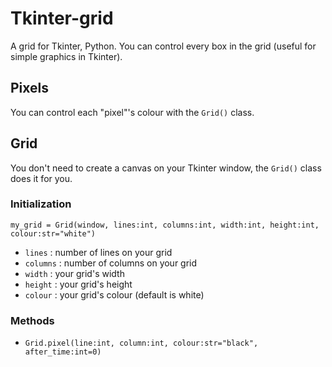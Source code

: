 # Tkinter-grid
A grid for Tkinter, Python. You can control every box in the grid (useful for simple graphics in Tkinter).

## Pixels
You can control each "pixel"'s colour with the `Grid()` class.

## Grid
You don't need to create a canvas on your Tkinter window, the `Grid()` class does it for you.

### Initialization
`my_grid = Grid(window, lines:int, columns:int, width:int, height:int, colour:str="white")`
- `lines` : number of lines on your grid
- `columns` : number of columns on your grid
- `width` : your grid's width
- `height` : your grid's height
- `colour` : your grid's colour (default is white)

### Methods
- `Grid.pixel(line:int, column:int, colour:str="black", after_time:int=0)`
